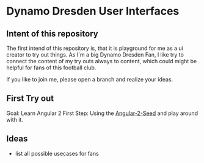 # Dynamo Dresden User Interfaces

## Intent of this repository
The first intend of this repository is, that it is playground for me as a ui creator to try out things.
As I´m a big Dynamo Dresden Fan, I like try to connect the content of my try outs always to content, which could might be helpful for fans of this football club.

If you like to join me, please open a branch and realize your ideas.

## First Try out
Goal: Learn Angular 2 
First Step: Using the [Angular-2-Seed](https://github.com/angular/angular2-seed) and play around with it. 

## Ideas
* list all possible usecases for fans
